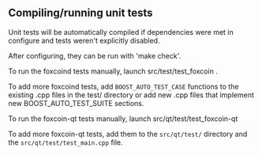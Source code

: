 Compiling/running unit tests
------------------------------------

Unit tests will be automatically compiled if dependencies were met in configure
and tests weren't explicitly disabled.

After configuring, they can be run with 'make check'.

To run the foxcoind tests manually, launch src/test/test_foxcoin .

To add more foxcoind tests, add `BOOST_AUTO_TEST_CASE` functions to the existing
.cpp files in the test/ directory or add new .cpp files that
implement new BOOST_AUTO_TEST_SUITE sections.

To run the foxcoin-qt tests manually, launch src/qt/test/test_foxcoin-qt

To add more foxcoin-qt tests, add them to the `src/qt/test/` directory and
the `src/qt/test/test_main.cpp` file.
